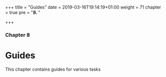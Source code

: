 +++
title = "Guides"
date =  2019-03-16T19:14:19+01:00
weight = 71
chapter = true
pre = "<b>8. </b>"

+++

### Chapter 8

# Guides 

This chapter contains guides for various tasks
